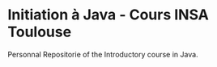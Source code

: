 
# Initiation à Java - Cours INSA Toulouse

Personnal Repositorie of the Introductory course in Java.